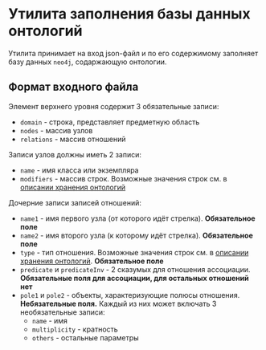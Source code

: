 # Утилита заполнения базы данных онтологий
Утилита принимает на вход json-файл и по его содержимому заполняет базу данных `neo4j`, содаржающую онтологии.

## Формат входного файла
Элемент верхнего уровня содержит 3 обязательные записи:
* `domain` - строка, представляет предметную область
* `nodes` - массив узлов
* `relations` - массив отношений

Записи узлов должны иметь 2 записи:
* `name` - имя класса или экземпляра
* `modifiers` - массив строк. Возможные значения строк см. в [описании хранения онтологий](../docs/ontologies.md)

Дочерние записи записей отношений:
* `name1` - имя первого узла (от которого идёт стрелка). **Обязательное поле**
* `name2` - имя второго узла (к которому идёт стрелка). **Обязательное поле**
* `type` - тип отношения. Возможные значения строк см. в [описании хранения онтологий](../docs/ontologies.md). **Обязательное поле**
* `predicate` и `predicateInv` - 2 сказумых для отношения ассоциации. **Обязательные поля для ассоциации, для остальных отношений нет**
* `pole1` и `pole2` - объекты, характеризующие полюсы отношения. **Небязательные поля.** Каждый из них может включать 3 необязательные записи:
    + `name` - имя
    + `multiplicity` - кратность
    + `others` - остальные параметры
